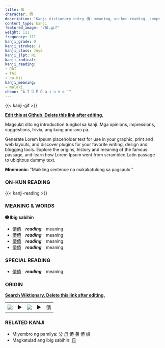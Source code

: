 ```yaml
---
title: 債
character: 債
description: "Kanji dictionary entry 債: meaning, on-kun reading, compounds, origin, related kanji"
content_type: kanji
featured_image: "/債.gif"
weight: 111
frequency: 111
kanji_grade: 0
kanji_strokes: 1
kanji_class: Jōyō
kanji_jlpt: N1
kanji_radical: 
kanji_reading: 
- DAI
- TAI
- oo-kii
kanji_meaning:
- malaki
chōon: "Ā Ī Ū Ē Ō ā ī ū ē ō ’"
---
```

[//]: # (Don't edit the line below. Kanji animated GIF code is automatically generated.)
{{< kanji-gif >}}

[//]: # (Edit below this line.)

**[Edit this at Github. Delete this link after editing.](https://github.com/tim0g/tim/tree/main/content/kanji/債/index.md)**

Magsulat dito ng introduction tungkol sa kanji. Mga opinions, impressions, suggestions, trivia, ang kung ano-ano pa.

Generate Lorem Ipsum placeholder text for use in your graphic, print and web layouts, and discover plugins for your favorite writing, design and blogging tools. Explore the origins, history and meaning of the famous passage, and learn how Lorem Ipsum went from scrambled Latin passage to ubiqitous dummy text.
 
**Mnemonic:** "Maikling sentence na makakatulong sa pagsaulo."

### ON-KUN READING

[//]: # (Don't edit the line below. ON-KUN READING code is automatically generated.)
{{< kanji-reading >}}

### MEANING & WORDS

#### ➊ **Ibig sabihin**
  - [債](../債)[債](../債)　***reading***　meaning
  - [債](../債)[債](../債)　***reading***　meaning
  - [債](../債)[債](../債)　***reading***　meaning
  - [債](../債)[債](../債)　***reading***　meaning

### SPECIAL READING
  - [債](../債)[債](../債)　***reading***　meaning

### ORIGIN

**[Search Wiktionary. Delete this link after editing.](https://wiktionary.org/wiki/債)**
<table class="kanji-table"><tr><td>
<img src="60px-債-bronze.svg.png">
</td><td>▶</td><td>
<img src="60px-債-oracle.svg.png">
</td><td>▶</td>
<td class="kanji-origin">債</td>
</tr></table>

### RELATED KANJI
- Miyembro ng pamilya: [父](../父) [母](../母) [債](../債) [弟](../弟) [債](../債) [娘](../娘)
- Magkatulad ang ibig sabihin: [日](../日)
